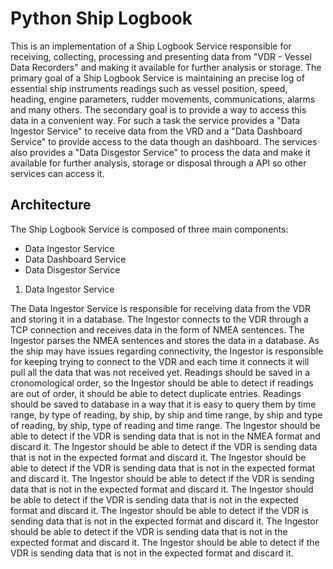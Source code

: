 # Python Ship Logbook

This is an implementation of a Ship Logbook Service responsible for receiving, collecting, processing and presenting data from "VDR - Vessel Data Recorders" and making it available for further analysis or storage. The primary goal of a Ship Logbook Service is maintaining an precise log of essential ship instruments readings such as vessel position, speed, heading, engine parameters, rudder movements, communications, alarms and many others. The secondary goal is to provide a way to access this data in a convenient way. For such a task the service provides a "Data Ingestor Service" to receive data from the VRD and a "Data Dashboard Service" to provide access to the data though an dashboard. The services also provides a "Data Disgestor Service" to process the data and make it available for further analysis,  storage or disposal through a API so other services can access it.

## Architecture

The Ship Logbook Service is composed of three main components:

- Data Ingestor Service
- Data Dashboard Service
- Data Disgestor Service

1) Data Ingestor Service

The Data Ingestor Service is responsible for receiving data from the VDR and storing it in a database. The Ingestor connects to the VDR through a TCP connection and receives data in the form of NMEA sentences. The Ingestor parses the NMEA sentences and stores the data in a database. As the ship may have issues regarding connectivity, the Ingestor is responsible for keeping trying to connect to the VDR and each time it connects it will pull all the data that was not received yet. Readings should be saved in a cronomological order, so the Ingestor should be able to detect if readings are out of order, it should be able to detect duplicate entries. Readings should be saved to database in a way that it is easy to query them by time range, by type of reading, by ship, by ship and time range, by ship and type of reading, by ship, type of reading and time range. The Ingestor should be able to detect if the VDR is sending data that is not in the NMEA format and discard it. The Ingestor should be able to detect if the VDR is sending data that is not in the expected format and discard it. The Ingestor should be able to detect if the VDR is sending data that is not in the expected format and discard it. The Ingestor should be able to detect if the VDR is sending data that is not in the expected format and discard it. The Ingestor should be able to detect if the VDR is sending data that is not in the expected format and discard it. The Ingestor should be able to detect if the VDR is sending data that is not in the expected format and discard it. The Ingestor should be able to detect if the VDR is sending data that is not in the expected format and discard it. The Ingestor should be able to detect if the VDR is sending data that is not in the expected format and discard it.